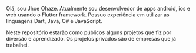Olá, sou Jhoe Ohaze.
Atualmente sou desenvolvedor de apps android, ios e web usando o Flutter framework.
Possuo experiência em utilizar as linguagens Dart, Java, C# e JavaScript.

Neste repositório estarão como públicos alguns projetos que fiz por diversão e aprendizado.
Os projetos privados são de empresas que já trabalhei.
